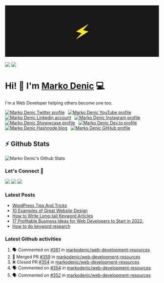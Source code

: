 ![Repository Banner](banner.png)

[![](https://komarev.com/ghpvc/?username=markoDenic&color=blue&label=Profile%20Views)](https://github.com/markoDenic/markoDenic)
[![](https://img.shields.io/github/followers/markoDenic?label=GitHub%20Followers)](https://github.com/markoDenic)

# Hi! 👋 I'm [Marko Denic](https://markodenic.com) 💻

I'm a Web Developer helping others become one too.


<!-- Socials -->
<a href="https://twitter.com/denicmarko"><img src="https://cdn.worldvectorlogo.com/logos/twitter-6.svg" title="Twitter" alt="Marko Denic Twitter profile" width="40"/></a>
&ensp;<a href="https://www.youtube.com/channel/UCRgyPAKycnp_kkpny_uZBcQ"><img src="https://cdn.worldvectorlogo.com/logos/youtube-icon.svg" title="YouTube" alt="Marko Denic YouTube profile" width="40"/></a>
&ensp;<a href="https://www.linkedin.com/in/marko-denic-full-stack-developer/"><img src="https://cdn.worldvectorlogo.com/logos/linkedin-icon-2.svg" title="Linkedin" alt="Marko Denic Linkedin account" width="30"/></a>
&ensp;<a href="https://www.instagram.com/markodenic1"><img src="https://cdn.worldvectorlogo.com/logos/instagram-5.svg" title="Instagram" alt="Marko Denic Instagram profile" width="30"/></a>
&ensp;<a href="https://www.showwcase.com/denicmarko"><img src="https://www.showwcase.com/favicon.png" title="Showwcase" alt="Marko Denic Showwcase profile" width="30"/></a>
&ensp;<a href="https://dev.to/denicmarko"><img src="https://cdn.worldvectorlogo.com/logos/devto.svg" title="DEV" alt="Marko Denic Dev.to profile" width="30"/></a>
&ensp;<a href="https://denic.hashnode.dev/"><img src="https://cdn.hashnode.com/res/hashnode/image/upload/v1611902473383/CDyAuTy75.png" title="Hashnode" alt="Marko Denic Hashnode blog" width="30"/></a>
&ensp;<a href="https://github.com/markodenic"><img src="https://cdn.worldvectorlogo.com/logos/github-icon-1.svg" title="GitHub" alt="Marko Denic GitHub profile" width="30"/></a>
<br>

## ⚡ Github Stats

![Marko Denic's Github Stats](https://github-readme-stats.vercel.app/api?username=markoDenic&theme=dark)

### Let's Connect 🔗

[![](https://img.shields.io/badge/linkedin-%230077B5.svg?&style=for-the-badge&logo=linkedin&logoColor=white0e76a8)](https://www.linkedin.com/in/marko-denic-full-stack-developer/)
[![](https://img.shields.io/badge/twitter-%230077B5.svg?&style=for-the-badge&logo=twitter&logoColor=white&color=00acee)](https://twitter.com/denicmarko) 
[![](https://img.shields.io/badge/instagram-%230077B5.svg?&style=for-the-badge&logo=instagram&logoColor=white&color=8a3ab9)](https://www.instagram.com/markodenic1/)

### Latest Posts
<!-- BLOG-POST-LIST:START -->
- [WordPress Tips And Tricks](https://markodenic.com/wordpress-tips-and-tricks/)
- [10 Examples of Great Website Design](https://markodenic.com/10-examples-of-great-website-design/)
- [How to Write Long-tail Keyword Articles](https://markodenic.com/how-to-write-long-tail-keyword-articles/)
- [17 Profitable Business Ideas for Web Developers to Start in 2022.](https://markodenic.com/17-profitable-business-ideas-for-web-developers-to-start-in-2022/)
- [How to do keyword research](https://markodenic.com/how-to-do-keyword-research/)
<!-- BLOG-POST-LIST:END -->

### Latest Github activities
<!--START_SECTION:activity-->
1. 🗣 Commented on [#361](https://github.com/markodenic/web-development-resources/issues/361) in [markodenic/web-development-resources](https://github.com/markodenic/web-development-resources)
2. 🎉 Merged PR [#359](https://github.com/markodenic/web-development-resources/pull/359) in [markodenic/web-development-resources](https://github.com/markodenic/web-development-resources)
3. ❌ Closed PR [#354](https://github.com/markodenic/web-development-resources/pull/354) in [markodenic/web-development-resources](https://github.com/markodenic/web-development-resources)
4. 🗣 Commented on [#354](https://github.com/markodenic/web-development-resources/issues/354) in [markodenic/web-development-resources](https://github.com/markodenic/web-development-resources)
5. 🗣 Commented on [#352](https://github.com/markodenic/web-development-resources/issues/352) in [markodenic/web-development-resources](https://github.com/markodenic/web-development-resources)
<!--END_SECTION:activity-->

